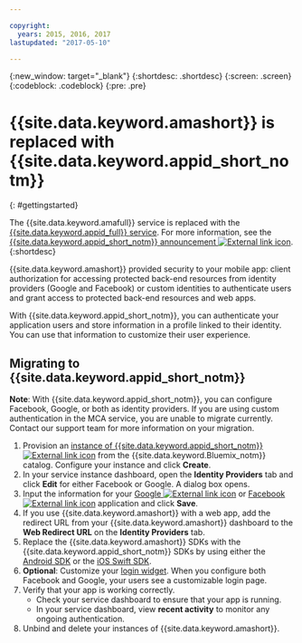 ```yaml
---

copyright:
  years: 2015, 2016, 2017
lastupdated: "2017-05-10"

---
```

{:new_window: target="_blank"}
{:shortdesc: .shortdesc}
{:screen: .screen}
{:codeblock: .codeblock}
{:pre: .pre}


# {{site.data.keyword.amashort}} is replaced with {{site.data.keyword.appid_short_notm}}
{: #gettingstarted}


The {{site.data.keyword.amafull}} service is replaced with the [{{site.data.keyword.appid_full}} service](/docs/services/appid/index.html). For more information, see the <a href="https://www.ibm.com/blogs/bluemix/2017/03/introducing-ibm-bluemix-app-id-authentication-profiles-service-app-developers/" target="_blank">{{site.data.keyword.appid_short_notm}} announcement <img src="../../icons/launch-glyph.svg" alt="External link icon"></a>.
{:shortdesc}


{{site.data.keyword.amashort}} provided security to your mobile app: client authorization for accessing protected back-end resources from identity providers (Google and Facebook) or custom identities to authenticate users and grant access to protected back-end resources and web apps.

With {{site.data.keyword.appid_short_notm}}, you can authenticate your application users and store information in a profile linked to their identity. You can use that information to customize their user experience.


## Migrating to {{site.data.keyword.appid_short_notm}}

**Note**:  With {{site.data.keyword.appid_short_notm}}, you can configure Facebook, Google, or both as identity providers. If you are using custom authentication in the MCA service, you are unable to migrate currently. Contact our support team for more information on your migration.

1. Provision an <a href="https://console.ng.bluemix.net/catalog/?category=services&taxonomyNavigation=services&env_id=ibm:yp:us-south&search=app%20id" target="_blank">instance of {{site.data.keyword.appid_short_notm}} <img src="../../icons/launch-glyph.svg" alt="External link icon"></a> from the {{site.data.keyword.Bluemix_notm}} catalog. Configure your instance and click **Create**.
2. In your service instance dashboard, open the **Identity Providers** tab and click **Edit** for either Facebook or Google. A dialog box opens.
3. Input the information for your <a href="https://console.developers.google.com/apis/library" target="_blank">Google <img src="../../icons/launch-glyph.svg" alt="External link icon"></a> or <a href="https://developers.facebook.com/" target="_blank">Facebook <img src="../../icons/launch-glyph.svg" alt="External link icon"></a> application and click **Save**.
4. If you use {{site.data.keyword.amashort}} with a web app, add the redirect URL from your {{site.data.keyword.amashort}} dashboard to the **Web Redirect URL** on the **Identity Providers** tab.
5. Replace the {{site.data.keyword.amashort}} SDKs with the {{site.data.keyword.appid_short_notm}} SDKs by using either the [Android SDK](/docs/services/appid/getting-started-android.html#android-sdk) or the [iOS Swift SDK](/docs/services/appid/getting-started-ios-swift-sdk.html#getting-started-ios).
6. **Optional**: Customize your [login widget](/docs/services/appid/login-widget.html). When you configure both Facebook and Google, your users see a customizable login page.
7. Verify that your app is working correctly.
    * Check your service dashboard to ensure that your app is running.
    * In your service dashboard, view **recent activity** to monitor any ongoing authentication.
8. Unbind and delete your instances of {{site.data.keyword.amashort}}.



<!-- Commenting out all getting started content because new users should start with App ID.

Add security to your mobile app with the {{site.data.keyword.amafull}} service. You can configure client authorization for accessing protected back-end resources running on {{site.data.keyword.Bluemix}}. Use identity providers (Google and Facebook), or custom identities to authenticate users and grant access to protected back-end resources and Web apps.
{:shortdesc}

**Note:** The {{site.data.keyword.amashort}} service was previously known as Advanced Mobile Access.


To get up and running with the {{site.data.keyword.amashort}} service:

1. Use one of the following options to create a bound or unbound service:
 * Create a {{site.data.keyword.Bluemix_notm}} application using the **MobileFirst Services Starter** boilerplate from the catalog. This creates a {{site.data.keyword.amashort}} service bound to a {{site.data.keyword.Bluemix_notm}} back-end application.
 * Create a {{site.data.keyword.amashort}} service using the  {{site.data.keyword.amashort}} console.  You can  bind the service to an existing back-end application and configure it in the {{site.data.keyword.amashort}} console.

   When you use the MobileFirst Services Starter, you get an instance of a Node.js runtime that runs on IBM {{site.data.keyword.Bluemix_notm}} to implement your custom back-end logic. A set of core mobile services that provide security, data, push, and monitoring functions are bound to that Node.js app. After the {{site.data.keyword.Bluemix_notm}} Node.js app is created, you can set up your development environment and start to use the {{site.data.keyword.Bluemix_notm}} Mobile Services SDKs. You can use the SDKs to access the services that are bound to your cloud app with simple API calls.

	For more information on how to create and work with projects, applications, and services see [IBM Bluemix Mobile dashboard](https://console.{DomainName}/docs/mobile/index.html).

2. Secure server-side resources.

   Protect your mobile back-end resources that are running on Node.js or Liberty for Java&trade; runtimes with mobile-enabled OAuth security. For more information, see [Protecting resources](protecting-resources.html).
   To learn more about the default mobile back-end application, see the [bms-hellotodo-strongloop ![External link icon](../../icons/launch-glyph.svg "External link icon")](https://github.com/ibm-bluemix-mobile-services/bms-hellotodo-strongloop){: new_window}  sample application.

3. Set up your core {{site.data.keyword.amashort}} development environment.

  ####Client development
  {: #client-development}

	You can add the {{site.data.keyword.amashort}} SDK to your existing Android, iOS, or Cordova app, as follows:
   * Android: ([Setting up the Android SDK](getting-started-android.html)) [Sample ![External link icon](../../icons/launch-glyph.svg "External link icon")](https://github.com/ibm-bluemix-mobile-services/bms-samples-android-helloauthentication){: new_window}
    * iOS (Swift SDK): ([Setting up the iOS Swift SDK](getting-started-ios-swift-sdk.html)) [Sample ![External link icon](../../icons/launch-glyph.svg "External link icon")](https://github.com/ibm-bluemix-mobile-services/bms-samples-swift-helloauthentication){: new_window}    
   * Cordova: ([Setting up the Cordova plug-in](getting-started-cordova.html)) [Sample ![External link icon](../../icons/launch-glyph.svg "External link icon")](https://github.com/ibm-bluemix-mobile-services/bms-samples-cordova-helloauthentication){: new_window}


 ####Web development
 {: #web-development}

   The {{site.data.keyword.amashort}} service can protect your Web application, requiring no special SDK. You can leverage different identity providers, in addition to protection provided by the {{site.data.keyword.amashort}} service. The {{site.data.keyword.amashort}} integration enables any web application, regardless of the technology it implements, to take advantage of the OAuth2 protocol. For information on setting up your {{site.data.keyword.amashort}} Web app to access the {{site.data.keyword.amashort}} service using different identity providers, see:

   * [Enabling Facebook authentication for Web applications](facebook-auth-web.html)
   * [Enabling Google authentication for Web applications](google-auth-web.html)
   * [Enabling custom authentication for Web applications](custom-auth-web.html)

**Optional:** Configure an identity provider for your application. You can configure one identity provider per application. Configuring an identity provider enables the users of your mobile app to log in with their existing Facebook or Google+ account. Or, you can define how users log in by creating a custom authentication.
   * [Authenticating users with Facebook credentials](facebook-auth-overview.html)
   * [Authenticating users with Google credentials](google-auth-overview.html)
   * [Authenticating users with a custom identity provider](custom-auth.html) --->
